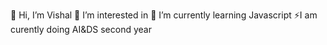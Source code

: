 👋 Hi, I’m Vishal
 👀 I’m interested in 
 🌱 I’m currently learning Javascript
⚡I am curently doing AI&DS second year

<!---
Vishal-46/Vishal-46 is a ✨ special ✨ repository because its `README.md` (this file) appears on your GitHub profile.
You can click the Preview link to take a look at your changes.
--->
